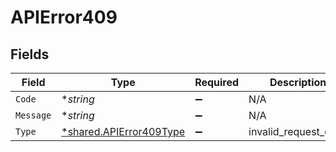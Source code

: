 # APIError409


## Fields

| Field                                                             | Type                                                              | Required                                                          | Description                                                       |
| ----------------------------------------------------------------- | ----------------------------------------------------------------- | ----------------------------------------------------------------- | ----------------------------------------------------------------- |
| `Code`                                                            | **string*                                                         | :heavy_minus_sign:                                                | N/A                                                               |
| `Message`                                                         | **string*                                                         | :heavy_minus_sign:                                                | N/A                                                               |
| `Type`                                                            | [*shared.APIError409Type](../../models/shared/apierror409type.md) | :heavy_minus_sign:                                                | invalid_request_error                                             |